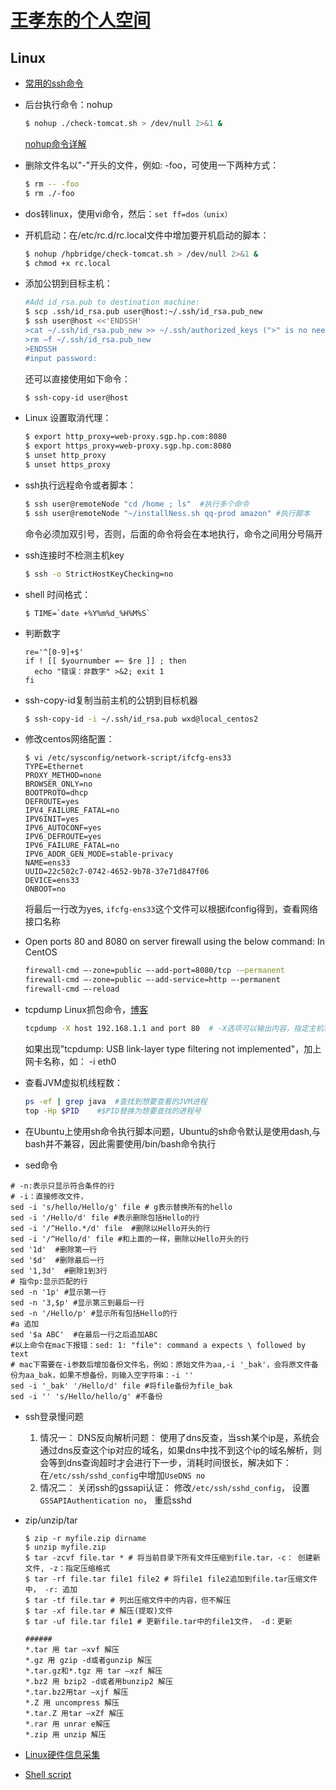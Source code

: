 # [王孝东的个人空间](https://scm-git.github.io/)
## Linux

* [常用的ssh命令](http://www.open-open.com/lib/view/open1357655816512.html)

* 后台执行命令：nohup
  ```bash
  $ nohup ./check-tomcat.sh > /dev/null 2>&1 &
  ```
  [nohup命令详解](http://www.cnblogs.com/yinzx/p/4658536.html)

* 删除文件名以"-"开头的文件，例如: -foo，可使用一下两种方式：
  ```bash
  $ rm -- -foo
  $ rm ./-foo
  ```
  
* dos转linux，使用vi命令，然后：`set ff=dos（unix）`

* 开机启动：在/etc/rc.d/rc.local文件中增加要开机启动的脚本：
  ```bash
  $ nohup /hpbridge/check-tomcat.sh > /dev/null 2>&1 &
  $ chmod +x rc.local
  ```
  
* 添加公钥到目标主机：
  ```bash
  #Add id_rsa.pub to destination machine:
  $ scp .ssh/id_rsa.pub user@host:~/.ssh/id_rsa.pub_new
  $ ssh user@host <<'ENDSSH'
  >cat ~/.ssh/id_rsa.pub_new >> ~/.ssh/authorized_keys (">" is no need)
  >rm –f ~/.ssh/id_rsa.pub_new
  >ENDSSH
  #input password:
  ```
  还可以直接使用如下命令：
  ```bash
  $ ssh-copy-id user@host
  ```
  
* Linux 设置取消代理：
  ```bash
  $ export http_proxy=web-proxy.sgp.hp.com:8080
  $ export https_proxy=web-proxy.sgp.hp.com:8080
  $ unset http_proxy
  $ unset https_proxy
  ```
  
* ssh执行远程命令或者脚本：
  ```bash
  $ ssh user@remoteNode "cd /home ; ls"  #执行多个命令
  $ ssh user@remoteNode "~/installNess.sh qq-prod amazon" #执行脚本
  ```
  命令必须加双引号，否则，后面的命令将会在本地执行，命令之间用分号隔开
  
* ssh连接时不检测主机key
  ```bash
  $ ssh -o StrictHostKeyChecking=no
  ```

* shell 时间格式：
   ```
   $ TIME=`date +%Y%m%d_%H%M%S`
   ```

* 判断数字
   ```
   re='^[0-9]+$'
   if ! [[ $yournumber =~ $re ]] ; then
     echo "错误：非数字" >&2; exit 1
   fi
   ```

* ssh-copy-id复制当前主机的公钥到目标机器
  ```bash
  $ ssh-copy-id -i ~/.ssh/id_rsa.pub wxd@local_centos2
  ```
  
* 修改centos网络配置：
  ```
  $ vi /etc/sysconfig/network-script/ifcfg-ens33
  TYPE=Ethernet
  PROXY_METHOD=none
  BROWSER_ONLY=no
  BOOTPROTO=dhcp
  DEFROUTE=yes
  IPV4_FAILURE_FATAL=no
  IPV6INIT=yes
  IPV6_AUTOCONF=yes
  IPV6_DEFROUTE=yes
  IPV6_FAILURE_FATAL=no
  IPV6_ADDR_GEN_MODE=stable-privacy
  NAME=ens33
  UUID=22c502c7-0742-4652-9b78-37e71d847f06
  DEVICE=ens33
  ONBOOT=no
  ```
  将最后一行改为yes, `ifcfg-ens33`这个文件可以根据ifconfig得到，查看网络接口名称
  
* Open ports 80 and 8080 on server firewall using the below command: In CentOS
  ```bash
  firewall-cmd –-zone=public –-add-port=8080/tcp -–permanent
  firewall-cmd –-zone=public –-add-service=http –-permanent
  firewall-cmd –-reload  
  ```

* tcpdump Linux抓包命令，[博客](http://www.cnblogs.com/eavn/archive/2010/08/31/1813815.html)
  ```bash
  tcpdump -X host 192.168.1.1 and port 80  # -X选项可以输出内容，指定主机和端口
  ```
  如果出现"tcpdump: USB link-layer type filtering not implemented"，加上网卡名称，如： -i eth0
  
* 查看JVM虚拟机线程数：
  ```bash
  ps -ef | grep java  #查找到想要查看的JVM进程
  top -Hp $PID    #$PID替换为想要查找的进程号
  ```

* 在Ubuntu上使用sh命令执行脚本问题，Ubuntu的sh命令默认是使用dash,与bash并不兼容，因此需要使用/bin/bash命令执行

* sed命令
```
# -n:表示只显示符合条件的行
# -i：直接修改文件，
sed -i 's/hello/Hello/g' file # g表示替换所有的hello
sed -i '/Hello/d' file #表示删除包括Hello的行
sed -i '/^Hello.*/d' file  #删除以Hello开头的行
sed -i '/^Hello/d' file #和上面的一样，删除以Hello开头的行
sed '1d'  #删除第一行
sed '$d'  #删除最后一行
sed '1,3d'  #删除1到3行
# 指令p:显示匹配的行
sed -n '1p' #显示第一行
sed -n '3,$p' #显示第三到最后一行
sed -n '/Hello/p' #显示所有包括Hello的行
#a 追加
sed '$a ABC'  #在最后一行之后追加ABC
#以上命令在mac下报错：sed: 1: "file": command a expects \ followed by text
# mac下需要在-i参数后增加备份文件名，例如：原始文件为aa,-i '_bak'，会将原文件备份为aa_bak，如果不想备份，则输入空字符串：-i ''
sed -i '_bak' '/Hello/d' file #将file备份为file_bak
sed -i '' 's/Hello/hello/g' #不备份
```

* ssh登录慢问题
  1. 情况一： DNS反向解析问题： 使用了dns反查，当ssh某个ip是，系统会通过dns反查这个ip对应的域名，如果dns中找不到这个ip的域名解析，则会等到dns查询超时才会进行下一步，消耗时间很长，解决如下：在`/etc/ssh/sshd_config`中增加`UseDNS no`
  2. 情况二： 关闭ssh的gssapi认证： 修改`/etc/ssh/sshd_config`， 设置`GSSAPIAuthentication no`， 重启sshd

* zip/unzip/tar
  ```
  $ zip -r myfile.zip dirname
  $ unzip myfile.zip
  $ tar -zcvf file.tar * # 将当前目录下所有文件压缩到file.tar，-c： 创建新文件, -z：指定压缩格式
  $ tar -rf file.tar file1 file2 # 将file1 file2追加到file.tar压缩文件中， -r: 追加
  $ tar -tf file.tar # 列出压缩文件中的内容，但不解压
  $ tar -xf file.tar # 解压(提取)文件
  $ tar -uf file.tar file1 # 更新file.tar中的file1文件， -d：更新

  ######
  *.tar 用 tar –xvf 解压
  *.gz 用 gzip -d或者gunzip 解压
  *.tar.gz和*.tgz 用 tar –xzf 解压
  *.bz2 用 bzip2 -d或者用bunzip2 解压
  *.tar.bz2用tar –xjf 解压
  *.Z 用 uncompress 解压
  *.tar.Z 用tar –xZf 解压
  *.rar 用 unrar e解压
  *.zip 用 unzip 解压
  ```

* [Linux硬件信息采集](./linux_collect.md)
* [Shell script](./shell_script.md)


  
